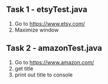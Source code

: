 ## Task 1 - etsyTest.java

1. Go to https://www.etsy.com/ 
2. Maximize window

## Task 2 - amazonTest.java

1. Go to https://www.amazon.com/ 
2. get title  
3. print out title to console
